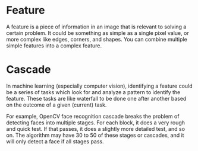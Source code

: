 # Feature

A feature is a piece of information in an image that is relevant to solving a certain problem. It could be something as simple as a single pixel value, or more complex like edges, corners, and shapes. You can combine multiple simple features into a complex feature.

# Cascade

In machine learning (especially computer vision), identifying a feature could be a series of tasks which look for and analyze a pattern to identify the feature. These tasks are like waterfall to be done one after another based on the outcome of a given (current) task.

For example, OpenCV face recognition cascade breaks the problem of detecting faces into multiple stages. For each block, it does a very rough and quick test. If that passes, it does a slightly more detailed test, and so on. The algorithm may have 30 to 50 of these stages or cascades, and it will only detect a face if all stages pass.
